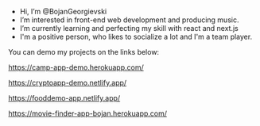 - Hi, I’m @BojanGeorgievski
- I’m interested in front-end web development and producing music.
- I’m currently learning and perfecting my skill with react and next.js
- I'm a positive person, who likes to socialize a lot and I'm a team player.

You can demo my projects on the links below:

https://camp-app-demo.herokuapp.com/

https://cryptoapp-demo.netlify.app/

https://fooddemo-app.netlify.app/

https://movie-finder-app-bojan.herokuapp.com/
